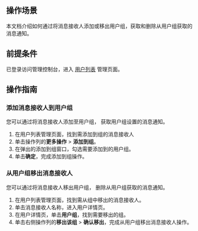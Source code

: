 ## 操作场景
本文档介绍如何通过将消息接收人添加或移出用户组，获取和删除从用户组获取的消息通知。

## 前提条件
已登录访问管理控制台，进入 [用户列表](https://console.cloud.tencent.com/cam) 管理页面。

## 操作指南
### 添加消息接收人到用户组
您可以通过将消息接收人添加至用户组， 获取用户组设置的消息通知。
1. 在用户列表管理页面，找到需添加到组的消息接收人
2. 单击操作列的**更多操作** > **添加到组**。
3. 在弹出的添加到组窗口，勾选需要添加到的用户组。
4. 单击**确定**，完成添加到组操作。

### 从用户组移出消息接收人
您可以通过将消息接收人移出用户组， 删除从用户组获取的消息通知。
1. 在用户列表管理页面，找到需从组中移出的消息接收人。
2. 单击消息接收人名称，进入用户详情页。
3. 在用户详情页，单击**用户组**，找到需要移出的组。
4. 单击右侧操作列的**移出该组** > **确认移出**，完成从用户组移出消息接收人操作。


